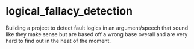 # logical_fallacy_detection
Building a project to detect fault logics in an argument/speech that sound like they make sense but are based off a wrong base overall and are very hard to find out in the heat of the moment.
